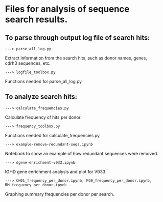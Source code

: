# Files for analysis of sequence search results.

## To parse through output log file of search hits:
	---> parse_all_log.py

Extract information from the search hits, such as donor names, genes, cdrh3 sequences, etc.

	---> logfile_toolbox.py

Functions needed for parse_all_log.py
	
## To analyze search hits: 
	---> calculate_frequencies.py

Calculate frequency of hits per donor. 

	---> frequency_toolbox.py

Functions needed for calculate_frequencies.py

	---> example-remove-redundant-seqs.ipynb

Notebook to show an example of how redundant sequences were removed. 

	---> dgene-enrichment-v033.ipynb  

IGHD gene enrichment analysis and plot for V033. 

	---> CH01_frequency_per_donor.ipynb, PG9_frequency_per_donor.ipynb, RM_frequency_per_donor.ipynb 

Graphing summary frequencies per donor per search.
